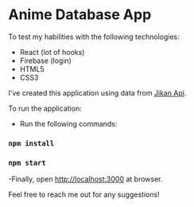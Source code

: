 # Anime Database App
To test my habilities with the following technologies:
- React (lot of hooks)
- Firebase (login)
- HTML5
- CSS3

I've created this application using data from [Jikan Api](https://jikan.moe/ "Jikan API").

To run the application:

- Run the following commands:
### `npm install`
### `npm start`


-Finally, open [http://localhost:3000](http://localhost:3000) at browser.

Feel free to reach me out for any suggestions!
